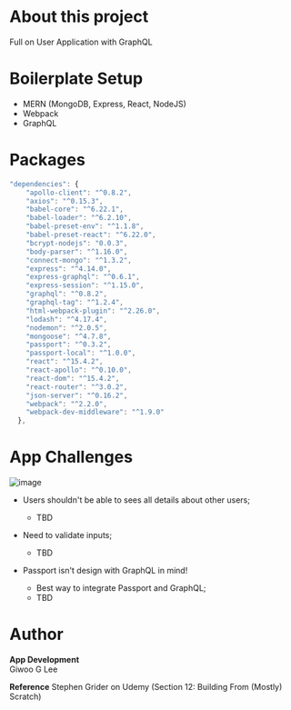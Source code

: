 # About this project

Full on User Application with GraphQL

# Boilerplate Setup

- MERN (MongoDB, Express, React, NodeJS)
- Webpack
- GraphQL

# Packages

```js
"dependencies": {
    "apollo-client": "^0.8.2",
    "axios": "^0.15.3",
    "babel-core": "^6.22.1",
    "babel-loader": "^6.2.10",
    "babel-preset-env": "^1.1.8",
    "babel-preset-react": "^6.22.0",
    "bcrypt-nodejs": "0.0.3",
    "body-parser": "^1.16.0",
    "connect-mongo": "^1.3.2",
    "express": "^4.14.0",
    "express-graphql": "^0.6.1",
    "express-session": "^1.15.0",
    "graphql": "^0.8.2",
    "graphql-tag": "^1.2.4",
    "html-webpack-plugin": "^2.26.0",
    "lodash": "^4.17.4",
    "nodemon": "^2.0.5",
    "mongoose": "^4.7.8",
    "passport": "^0.3.2",
    "passport-local": "^1.0.0",
    "react": "^15.4.2",
    "react-apollo": "^0.10.0",
    "react-dom": "^15.4.2",
    "react-router": "^3.0.2",
    "json-server": "^0.16.2",
    "webpack": "^2.2.0",
    "webpack-dev-middleware": "^1.9.0"
  },
```

# App Challenges

![image](https://user-images.githubusercontent.com/16644017/96557768-afc2d180-12f5-11eb-94fa-4fc19e24b699.png)

- Users shouldn't be able to sees all details about other users;

  - TBD

- Need to validate inputs;

  - TBD

- Passport isn't design with GraphQL in mind!
  - Best way to integrate Passport and GraphQL;
  - TBD

# Author

**App Development**  
Giwoo G Lee

**Reference**
Stephen Grider on Udemy (Section 12: Building From (Mostly) Scratch)
